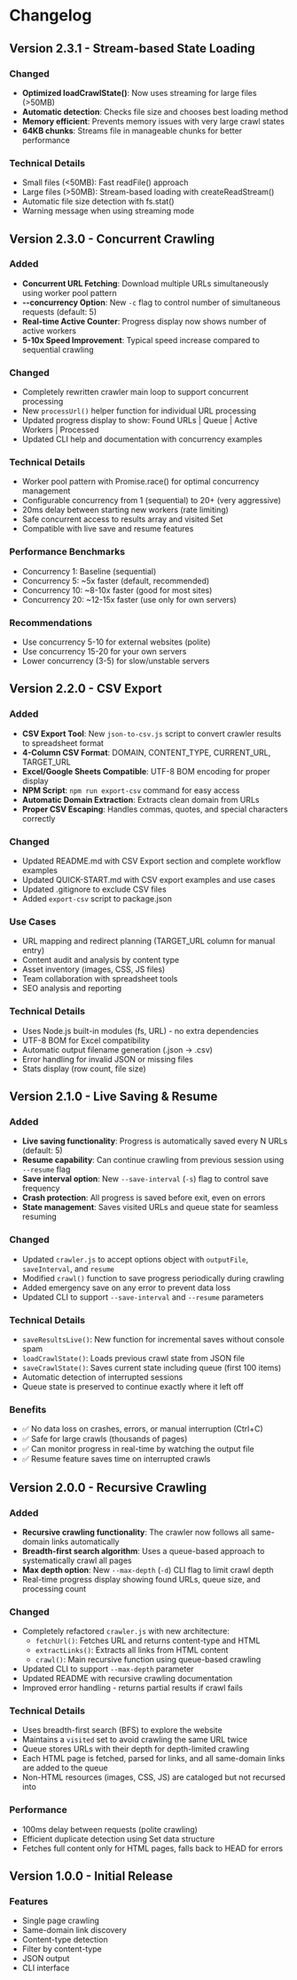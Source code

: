 # Changelog

## Version 2.3.1 - Stream-based State Loading

### Changed
- **Optimized loadCrawlState()**: Now uses streaming for large files (>50MB)
- **Automatic detection**: Checks file size and chooses best loading method
- **Memory efficient**: Prevents memory issues with very large crawl states
- **64KB chunks**: Streams file in manageable chunks for better performance

### Technical Details
- Small files (<50MB): Fast readFile() approach
- Large files (>50MB): Stream-based loading with createReadStream()
- Automatic file size detection with fs.stat()
- Warning message when using streaming mode

## Version 2.3.0 - Concurrent Crawling

### Added
- **Concurrent URL Fetching**: Download multiple URLs simultaneously using worker pool pattern
- **--concurrency Option**: New `-c` flag to control number of simultaneous requests (default: 5)
- **Real-time Active Counter**: Progress display now shows number of active workers
- **5-10x Speed Improvement**: Typical speed increase compared to sequential crawling

### Changed
- Completely rewritten crawler main loop to support concurrent processing
- New `processUrl()` helper function for individual URL processing
- Updated progress display to show: Found URLs | Queue | Active Workers | Processed
- Updated CLI help and documentation with concurrency examples

### Technical Details
- Worker pool pattern with Promise.race() for optimal concurrency management
- Configurable concurrency from 1 (sequential) to 20+ (very aggressive)
- 20ms delay between starting new workers (rate limiting)
- Safe concurrent access to results array and visited Set
- Compatible with live save and resume features

### Performance Benchmarks
- Concurrency 1: Baseline (sequential)
- Concurrency 5: ~5x faster (default, recommended)
- Concurrency 10: ~8-10x faster (good for most sites)
- Concurrency 20: ~12-15x faster (use only for own servers)

### Recommendations
- Use concurrency 5-10 for external websites (polite)
- Use concurrency 15-20 for your own servers
- Lower concurrency (3-5) for slow/unstable servers

## Version 2.2.0 - CSV Export

### Added
- **CSV Export Tool**: New `json-to-csv.js` script to convert crawler results to spreadsheet format
- **4-Column CSV Format**: DOMAIN, CONTENT_TYPE, CURRENT_URL, TARGET_URL
- **Excel/Google Sheets Compatible**: UTF-8 BOM encoding for proper display
- **NPM Script**: `npm run export-csv` command for easy access
- **Automatic Domain Extraction**: Extracts clean domain from URLs
- **Proper CSV Escaping**: Handles commas, quotes, and special characters correctly

### Changed
- Updated README.md with CSV Export section and complete workflow examples
- Updated QUICK-START.md with CSV export examples and use cases
- Updated .gitignore to exclude CSV files
- Added `export-csv` script to package.json

### Use Cases
- URL mapping and redirect planning (TARGET_URL column for manual entry)
- Content audit and analysis by content type
- Asset inventory (images, CSS, JS files)
- Team collaboration with spreadsheet tools
- SEO analysis and reporting

### Technical Details
- Uses Node.js built-in modules (fs, URL) - no extra dependencies
- UTF-8 BOM for Excel compatibility
- Automatic output filename generation (.json → .csv)
- Error handling for invalid JSON or missing files
- Stats display (row count, file size)

## Version 2.1.0 - Live Saving & Resume

### Added
- **Live saving functionality**: Progress is automatically saved every N URLs (default: 5)
- **Resume capability**: Can continue crawling from previous session using `--resume` flag
- **Save interval option**: New `--save-interval` (`-s`) flag to control save frequency
- **Crash protection**: All progress is saved before exit, even on errors
- **State management**: Saves visited URLs and queue state for seamless resuming

### Changed
- Updated `crawler.js` to accept options object with `outputFile`, `saveInterval`, and `resume`
- Modified `crawl()` function to save progress periodically during crawling
- Added emergency save on any error to prevent data loss
- Updated CLI to support `--save-interval` and `--resume` parameters

### Technical Details
- `saveResultsLive()`: New function for incremental saves without console spam
- `loadCrawlState()`: Loads previous crawl state from JSON file
- `saveCrawlState()`: Saves current state including queue (first 100 items)
- Automatic detection of interrupted sessions
- Queue state is preserved to continue exactly where it left off

### Benefits
- ✅ No data loss on crashes, errors, or manual interruption (Ctrl+C)
- ✅ Safe for large crawls (thousands of pages)
- ✅ Can monitor progress in real-time by watching the output file
- ✅ Resume feature saves time on interrupted crawls

## Version 2.0.0 - Recursive Crawling

### Added
- **Recursive crawling functionality**: The crawler now follows all same-domain links automatically
- **Breadth-first search algorithm**: Uses a queue-based approach to systematically crawl all pages
- **Max depth option**: New `--max-depth` (`-d`) CLI flag to limit crawl depth
- Real-time progress display showing found URLs, queue size, and processing count

### Changed
- Completely refactored `crawler.js` with new architecture:
  - `fetchUrl()`: Fetches URL and returns content-type and HTML
  - `extractLinks()`: Extracts all links from HTML content
  - `crawl()`: Main recursive function using queue-based crawling
- Updated CLI to support `--max-depth` parameter
- Updated README with recursive crawling documentation
- Improved error handling - returns partial results if crawl fails

### Technical Details
- Uses breadth-first search (BFS) to explore the website
- Maintains a `visited` set to avoid crawling the same URL twice
- Queue stores URLs with their depth for depth-limited crawling
- Each HTML page is fetched, parsed for links, and all same-domain links are added to the queue
- Non-HTML resources (images, CSS, JS) are cataloged but not recursed into

### Performance
- 100ms delay between requests (polite crawling)
- Efficient duplicate detection using Set data structure
- Fetches full content only for HTML pages, falls back to HEAD for errors

## Version 1.0.0 - Initial Release

### Features
- Single page crawling
- Same-domain link discovery
- Content-type detection
- Filter by content-type
- JSON output
- CLI interface

